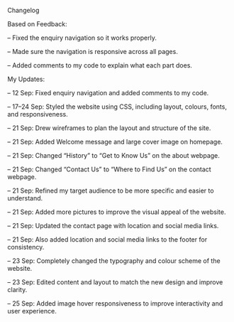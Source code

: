 Changelog

Based on Feedback: 

– Fixed the enquiry navigation so it works properly. 

– Made sure the navigation is responsive across all pages.

– Added comments to my code to explain what each part does.

My Updates:

– 12 Sep: Fixed enquiry navigation and added comments to my code. 

– 17–24 Sep: Styled the website using CSS, including layout, colours, fonts, and responsiveness. 

– 21 Sep: Drew wireframes to plan the layout and structure of the site.

– 21 Sep: Added Welcome message and large cover image on homepage.

– 21 Sep: Changed “History” to “Get to Know Us” on the about webpage. 

– 21 Sep: Changed “Contact Us” to “Where to Find Us” on the contact webpage.

– 21 Sep: Refined my target audience to be more specific and easier to understand. 

– 21 Sep: Added more pictures to improve the visual appeal of the website. 

– 21 Sep: Updated the contact page with location and social media links. 

– 21 Sep: Also added location and social media links to the footer for consistency. 

– 23 Sep: Completely changed the typography and colour scheme of the website. 

– 23 Sep: Edited content and layout to match the new design and improve clarity.

– 25 Sep: Added image hover responsiveness to improve interactivity and user experience.

